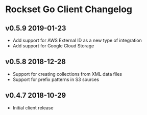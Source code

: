 # Rockset Go Client Changelog

## v0.5.9 2019-01-23
- Add support for AWS External ID as a new type of integration
- Add support for Google Cloud Storage

## v0.5.8 2018-12-28
- Support for creating collections from XML data files
- Support for prefix patterns in S3 sources

## v0.4.7 2018-10-29
- Initial client release
